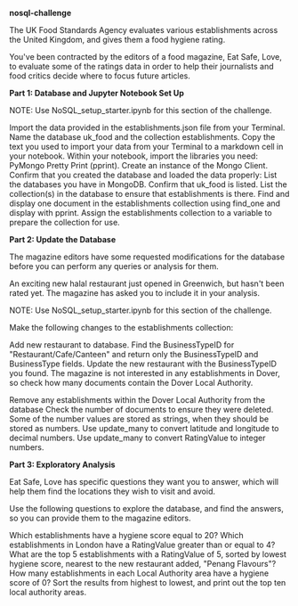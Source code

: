 ****nosql-challenge****


The UK Food Standards Agency evaluates various establishments across the United Kingdom, and gives them a food hygiene rating.

You've been contracted by the editors of a food magazine, Eat Safe, Love, to evaluate some of the ratings data in order to help their journalists and food critics decide where to focus future articles.

**Part 1: Database and Jupyter Notebook Set Up**

NOTE: Use NoSQL_setup_starter.ipynb for this section of the challenge.

Import the data provided in the establishments.json file from your Terminal.
Name the database uk_food and the collection establishments. Copy the text you used to import your data from your Terminal to a markdown cell in your notebook.
Within your notebook, import the libraries you need:
PyMongo
Pretty Print (pprint).
Create an instance of the Mongo Client.
Confirm that you created the database and loaded the data properly:
List the databases you have in MongoDB. Confirm that uk_food is listed.
List the collection(s) in the database to ensure that establishments is there.
Find and display one document in the establishments collection using find_one and display with pprint.
Assign the establishments collection to a variable to prepare the collection for use.

**Part 2: Update the Database**

The magazine editors have some requested modifications for the database before you can perform any queries or analysis for them.

An exciting new halal restaurant just opened in Greenwich, but hasn't been rated yet. The magazine has asked you to include it in your analysis.

NOTE: Use NoSQL_setup_starter.ipynb for this section of the challenge.

Make the following changes to the establishments collection:

Add new restaurant to database.
Find the BusinessTypeID for "Restaurant/Cafe/Canteen" and return only the BusinessTypeID and BusinessType fields.
Update the new restaurant with the BusinessTypeID you found.
The magazine is not interested in any establishments in Dover, so check how many documents contain the Dover Local Authority.

Remove any establishments within the Dover Local Authority from the database
Check the number of documents to ensure they were deleted.
Some of the number values are stored as strings, when they should be stored as numbers.
Use update_many to convert latitude and longitude to decimal numbers.
Use update_many to convert RatingValue to integer numbers.

**Part 3: Exploratory Analysis**

Eat Safe, Love has specific questions they want you to answer, which will help them find the locations they wish to visit and avoid.

Use the following questions to explore the database, and find the answers, so you can provide them to the magazine editors.

Which establishments have a hygiene score equal to 20?
Which establishments in London have a RatingValue greater than or equal to 4?
What are the top 5 establishments with a RatingValue of 5, sorted by lowest hygiene score, nearest to the new restaurant added, "Penang Flavours"?
How many establishments in each Local Authority area have a hygiene score of 0? Sort the results from highest to lowest, and print out the top ten local authority areas.
